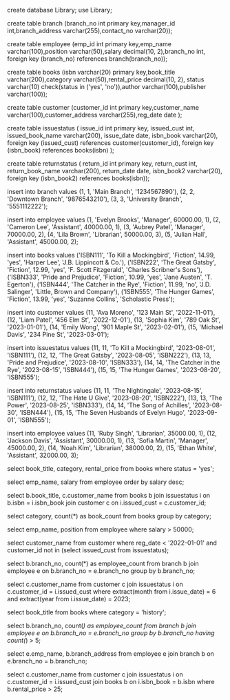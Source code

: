 create database Library;
use Library;


create table branch (branch_no int primary key,manager_id int,branch_address varchar(255),contact_no varchar(20));

create table employee (emp_id int primary key,emp_name varchar(100),position varchar(50),salary decimal(10, 2),branch_no int,
  foreign key (branch_no) references branch(branch_no));

create table books (isbn varchar(20) primary key,book_title varchar(200),category varchar(50),rental_price decimal(10, 2),
status varchar(10) check(status in ('yes', 'no')),author varchar(100),publisher varchar(100));

create table customer (customer_id int primary key,customer_name varchar(100),customer_address varchar(255),reg_date date
);

create table issuestatus (
  issue_id int primary key,
  issued_cust int,
  issued_book_name varchar(200),
  issue_date date,
  isbn_book varchar(20),
  foreign key (issued_cust) references customer(customer_id),
  foreign key (isbn_book) references books(isbn)
);

create table returnstatus (
  return_id int primary key,
  return_cust int,
  return_book_name varchar(200),
  return_date date,
  isbn_book2 varchar(20),
  foreign key (isbn_book2) references books(isbn));
  
insert into branch values
(1, 1, 'Main Branch', '1234567890'), 
(2, 2, 'Downtown Branch', '9876543210'), 
(3, 3, 'University Branch', '5551112222');


insert into employee values 
(1, 'Evelyn Brooks', 'Manager', 60000.00, 1), 
(2, 'Cameron Lee', 'Assistant', 40000.00, 1), 
(3, 'Aubrey Patel', 'Manager', 70000.00, 2), 
(4, 'Lila Brown', 'Librarian', 50000.00, 3), 
(5, 'Julian Hall', 'Assistant', 45000.00, 2); 

insert into books values
('ISBN111', 'To Kill a Mockingbird', 'Fiction', 14.99, 'yes', 'Harper Lee', 'J.B. Lippincott & Co.'), 
('ISBN222', 'The Great Gatsby', 'Fiction', 12.99, 'yes', 'F. Scott Fitzgerald', 'Charles Scribner\'s Sons'), 
('ISBN333', 'Pride and Prejudice', 'Fiction', 10.99, 'yes', 'Jane Austen', 'T. Egerton'), 
('ISBN444', 'The Catcher in the Rye', 'Fiction', 11.99, 'no', 'J.D. Salinger', 'Little, Brown and Company'), 
('ISBN555', 'The Hunger Games', 'Fiction', 13.99, 'yes', 'Suzanne Collins', 'Scholastic Press');


insert into customer values
(11, 'Ava Moreno', '123 Main St', '2022-11-01'), 
(12, 'Liam Patel', '456 Elm St', '2022-12-01'), 
(13, 'Sophia Kim', '789 Oak St', '2023-01-01'), 
(14, 'Emily Wong', '901 Maple St', '2023-02-01'), 
(15, 'Michael Davis', '234 Pine St', '2023-03-01');


insert into issuestatus values
(11, 11, 'To Kill a Mockingbird', '2023-08-01', 'ISBN111'), 
(12, 12, 'The Great Gatsby', '2023-08-05', 'ISBN222'), 
(13, 13, 'Pride and Prejudice', '2023-08-10', 'ISBN333'), 
(14, 14, 'The Catcher in the Rye', '2023-08-15', 'ISBN444'), 
(15, 15, 'The Hunger Games', '2023-08-20', 'ISBN555');

insert into returnstatus values
(11, 11, 'The Nightingale', '2023-08-15', 'ISBN111'), 
(12, 12, 'The Hate U Give', '2023-08-20', 'ISBN222'), 
(13, 13, 'The Power', '2023-08-25', 'ISBN333'), 
(14, 14, 'The Song of Achilles', '2023-08-30', 'ISBN444'), 
(15, 15, 'The Seven Husbands of Evelyn Hugo', '2023-09-01', 'ISBN555');

insert into employee values
(11, 'Ruby Singh', 'Librarian', 35000.00, 1), 
(12, 'Jackson Davis', 'Assistant', 30000.00, 1), 
(13, 'Sofia Martin', 'Manager', 45000.00, 2), 
(14, 'Noah Kim', 'Librarian', 38000.00, 2), 
(15, 'Ethan White', 'Assistant', 32000.00, 3);

select book_title, category, rental_price from books where status = 'yes';

select emp_name, salary from employee order by salary desc;

select b.book_title, c.customer_name from books b join issuestatus i on b.isbn = i.isbn_book join customer c on i.issued_cust = c.customer_id;

select category, count(*) as book_count from books group by category;

select emp_name, position from employee where salary > 50000;

select customer_name from customer where reg_date < '2022-01-01' and customer_id not in (select issued_cust from issuestatus);

select b.branch_no, count(*) as employee_count from branch b join employee e on b.branch_no = e.branch_no group by b.branch_no;

select c.customer_name from customer c join issuestatus i on c.customer_id = i.issued_cust 
where extract(month from i.issue_date) = 6 and extract(year from i.issue_date) = 2023;

select book_title from books where category = 'history';

select b.branch_no, count(*) as employee_count from branch b join employee e on b.branch_no = e.branch_no group by b.branch_no having count(*) > 5;

select e.emp_name, b.branch_address from employee e join branch b on e.branch_no = b.branch_no;

select c.customer_name from customer c join issuestatus i on c.customer_id = i.issued_cust join books b on i.isbn_book = b.isbn where b.rental_price > 25;
